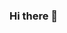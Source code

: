 ### Hi there 👋

<!--
**natachantoko/natachantoko** is a ✨ _special_ ✨ repository because its `README.md` (this file) appears on your GitHub profile.

Here are some ideas to get you started:

- 🔭 I’m currently a digital marketer
- 🌱 I’m currently learning Front-End Development
- 👯 I’m looking to collaborate on Github with front-end professionals
- 🤔 I’m looking for help with my repositories
- 💬 Ask me about me
- 📫 How to reach me: natachantoko127@gmail.com
- 😄 Pronouns: She/Her
- ⚡ Fun fact: My dream has never been to become a front-end developer, but digital marketing opened this way when I wondered how to create an email marketing platform.
-->
